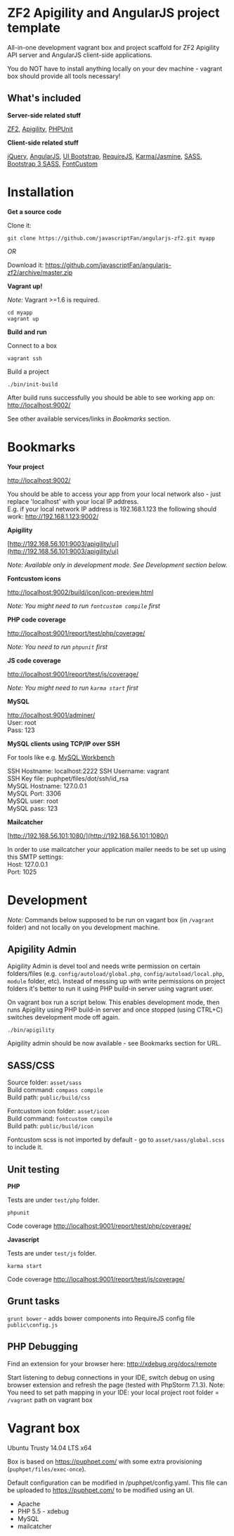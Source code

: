 ZF2 Apigility and AngularJS project template
==================================

All-in-one development vagrant box and project scaffold for ZF2 Apigility API server and AngularJS client-side applications.

You do NOT have to install anything locally on your dev machine - vagrant box should provide all tools necessary!


What's included
---------------

__Server-side related stuff__

[ZF2](http://framework.zend.com/),
[Apigility](http://www.apigility.org/),
[PHPUnit](http://phpunit.de/)

__Client-side related stuff__

[jQuery](http://jquery.com/),
[AngularJS](https://angularjs.org/),
[UI Bootstrap](http://angular-ui.github.io/bootstrap/),
[RequireJS](http://requirejs.org/),
[Karma/Jasmine](http://karma-runner.github.io/),
[SASS](http://sass-lang.com/),
[Bootstrap 3 SASS](http://getbootstrap.com/css/#sass),
[FontCustom](http://fontcustom.com/)


Installation
============

__Get a source code__

Clone it:

```
git clone https://github.com/javascriptFan/angularjs-zf2.git myapp
```

_OR_

Download it: https://github.com/javascriptFan/angularjs-zf2/archive/master.zip


__Vagrant up!__

_Note:_ Vagrant >=1.6 is required.

```
cd myapp
vagrant up
```

__Build and run__

Connect to a box
```
vagrant ssh
```

Build a project
```
./bin/init-build
```

After build runs successfully you should be able to see working app on:
[http://localhost:9002/](http://localhost:9002/)

See other available services/links in _Bookmarks_ section.


Bookmarks
=========

__Your project__

[http://localhost:9002/](http://localhost:9002/)  

You should be able to access your app from your local network also - just replace 'localhost' with your local IP address.  
E.g. if your local network IP address is 192.168.1.123 the following should work: http://192.168.1.123:9002/


__Apigility__

[http://192.168.56.101:9003/apigility/ui](http://192.168.56.101:9003/apigility/ui)  

_Note: Available only in development mode. See Development section below._

__Fontcustom icons__

[http://localhost:9002/build/icon/icon-preview.html](http://localhost:9002/build/icon/icon-preview.html)

_Note: You might need to run `fontcustom compile` first_


__PHP code coverage__

[http://localhost:9001/report/test/php/coverage/](http://localhost:9001/report/test/php/coverage/)  

_Note: You need to run `phpunit` first_


__JS code coverage__

[http://localhost:9001/report/test/js/coverage/](http://localhost:9001/report/test/js/coverage/)  

_Note: You might need to run `karma start` first_

__MySQL__

[http://localhost:9001/adminer/](http://localhost:9001/adminer/)  
User: root  
Pass: 123

__MySQL clients using TCP/IP over SSH__

For tools like e.g. [MySQL Workbench](http://www.mysql.com/products/workbench/) 

SSH Hostname: localhost:2222 
SSH Username: vagrant  
SSH Key file: puphpet/files/dot/ssh/id_rsa  
MySQL Hostname: 127.0.0.1  
MySQL Port: 3306  
MySQL user: root  
MySQL pass: 123  


__Mailcatcher__

[http://192.168.56.101:1080/](http://192.168.56.101:1080/)  

In order to use mailcatcher your application mailer needs to be set up using this SMTP settings:  
Host: 127.0.0.1  
Port: 1025



Development
===========

_Note:_ Commands below supposed to be run on vagant box (in `/vagrant` folder) and not locally on you development machine.

Apigility Admin
---------------

Apigility Admin is devel tool and needs write permission on certain folders/files (e.g. `config/autoload/global.php`, `config/autoload/local.php`, `module` folder, etc).
Instead of messing up with write permissions on project folders it's better to run it using PHP build-in server using vagrant user.

On vagrant box run a script below.
This enables development mode, then runs Apigility using PHP build-in server and once stopped (using CTRL+C) switches development mode off again.
```
./bin/apigility
```

Apigility admin should be now available - see Bookmarks section for URL.


SASS/CSS
--------

Source folder: `asset/sass`  
Build command: `compass compile`  
Build path: `public/build/css`  

Fontcustom icon folder: `asset/icon`  
Build command: `fontcustom compile`  
Build path: `public/build/icon`  

Fontcustom scss is not imported by default - go to `asset/sass/global.scss` to include it.


Unit testing
------------

__PHP__

Tests are under `test/php` folder.

```
phpunit
```

Code coverage
[http://localhost:9001/report/test/php/coverage/](http://localhost:9001/report/test/php/coverage/)

__Javascript__

Tests are under `test/js` folder.

```
karma start
```

Code coverage
[http://localhost:9001/report/test/js/coverage/](http://localhost:9001/report/test/js/coverage/)


Grunt tasks
-----------

`grunt bower` - adds bower components into RequireJS config file `public\config.js`


PHP Debugging
-------------

Find an extension for your browser here:
http://xdebug.org/docs/remote

Start listening to debug connections in your IDE, switch debug on using browser extension and refresh the page (tested with PhpStorm 7.1.3).
Note: You need to set path mapping in your IDE: your local project root folder = `/vagrant` path on vagrant box

Vagrant box
===========

Ubuntu Trusty 14.04 LTS x64

Box is based on https://puphpet.com/ with some extra provisioning (`puphpet/files/exec-once`).

Default configuration can be modified in /puphpet/config.yaml. This file can be uploaded to https://puphpet.com/ to be modified using an UI.

* Apache
* PHP 5.5 - xdebug
* MySQL
* mailcatcher
